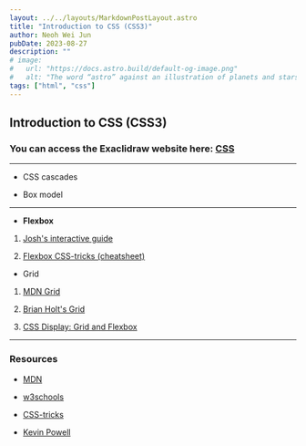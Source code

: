 ```yaml
---
layout: ../../layouts/MarkdownPostLayout.astro
title: "Introduction to CSS (CSS3)"
author: Neoh Wei Jun
pubDate: 2023-08-27
description: ""
# image:
#   url: "https://docs.astro.build/default-og-image.png"
#   alt: "The word “astro” against an illustration of planets and stars."
tags: ["html", "css"]
---
```


## Introduction to CSS (CSS3)

### You can access the Exaclidraw website here: [CSS](https://excalidraw.com/#json=rUoSihkduden4VjLlOGIj,2WNoN_vvI5mjYHXMjWItvQ)

---

- CSS cascades

- Box model

---

- **Flexbox**

1. [Josh's interactive guide](https://www.joshwcomeau.com/css/interactive-guide-to-flexbox/)

2. [Flexbox CSS-tricks (cheatsheet)](https://css-tricks.com/snippets/css/a-guide-to-flexbox/)

- Grid

1. [MDN Grid](https://developer.mozilla.org/en-US/docs/Web/CSS/grid-template-areas)

2. [Brian Holt's Grid](https://btholt.github.io/complete-intro-to-web-dev-v3/lessons/css/grid)

3. [CSS Display: Grid and Flexbox](https://www.youtube.com/watch?v=21ES7AnqkrA&t=76s)

---

### Resources

- [MDN](https://developer.mozilla.org/en-US/docs/Web/CSS)

- [w3schools](https://www.w3schools.com/css/)

- [CSS-tricks](https://css-tricks.com/)

- [Kevin Powell](https://www.youtube.com/@KevinPowell)
